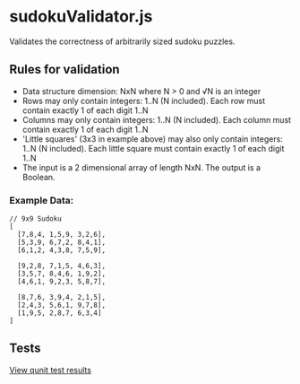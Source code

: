 sudokuValidator.js
==================

Validates the correctness of arbitrarily sized sudoku puzzles. 

## Rules for validation
  - Data structure dimension: NxN where N > 0 and √N is an integer
  - Rows may only contain integers: 1..N (N included). Each row must contain exactly 1 of each digit 1..N
  - Columns may only contain integers: 1..N (N included). Each column must contain exactly 1 of each digit 1..N
  - 'Little squares' (3x3 in example above) may also only contain integers: 1..N (N included). Each little square must contain exactly 1 of each digit 1..N
  - The input is a 2 dimensional array of length NxN. The output is a Boolean.
  
### Example Data:

```
// 9x9 Sudoku
[
  [7,8,4, 1,5,9, 3,2,6],
  [5,3,9, 6,7,2, 8,4,1],
  [6,1,2, 4,3,8, 7,5,9],

  [9,2,8, 7,1,5, 4,6,3],
  [3,5,7, 8,4,6, 1,9,2],
  [4,6,1, 9,2,3, 5,8,7],

  [8,7,6, 3,9,4, 2,1,5],
  [2,4,3, 5,6,1, 9,7,8],
  [1,9,5, 2,8,7, 6,3,4]
]
```

## Tests
[View qunit test results](http://rawgit.com/mimshwright/sudokuValidator.js/master/test/index.html)
